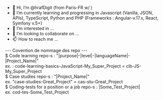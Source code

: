 - 👋 Hi, I’m @hrafDigit (from Paris-FR w/ )
- 🌱 I’m currently learning and progressing in Javascript (Vanilla, JSON, APIs), TypeScript, Python and PHP (Frameworks : Angular-v.17.x, React, Symfony v.5+)
- 👀 I’m interested in ...
- 💞️ I’m looking to collaborate on ...
- 📫 How to reach me ...

<!---
hrafDigit/hrafDigit is a ✨ special ✨ repository because its `README.md` (this file) appears on your GitHub profile.
You can click the Preview link to take a look at your changes.
--->


--- Covention de nommage des repo ---   
$ Code learning repo-s : "|purpose|-|level|-|languageName|-|Project_Name|"   
ex. : code-learning-basics-JavaScript-My_Super_Project = clb-JS-My_Super_Project   
$ Case studies repo-s : "|Project_Name|"   
ex. "case-studies-Great_Project" = cas-stu-Great_Project   
$ Coding-tests for a position or a job repo-s : |Some_Test_Project|    
ex. cod-tes-Some_Test_Project   
